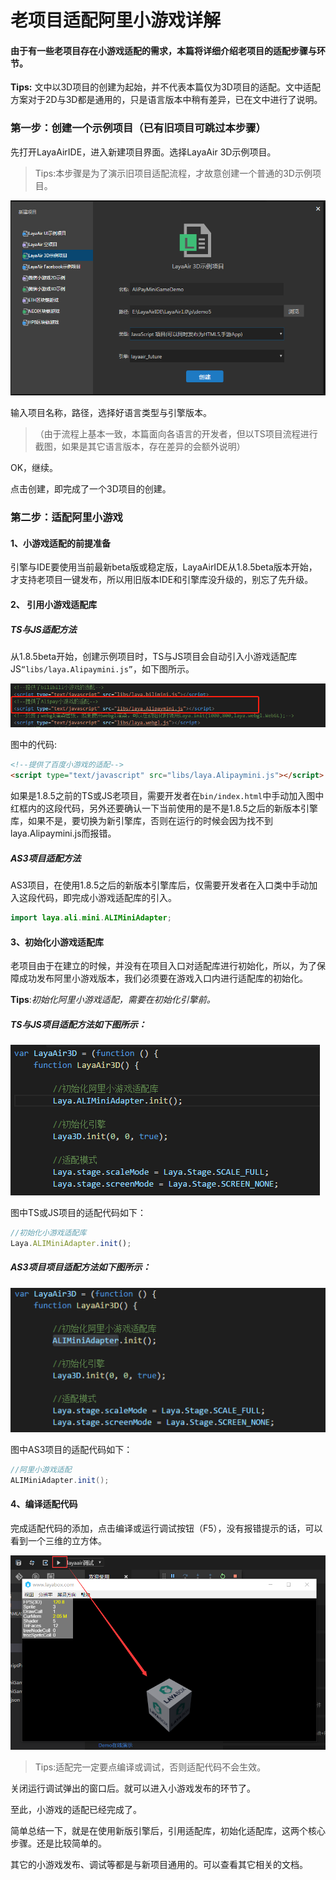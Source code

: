 # 老项目适配阿里小游戏详解

#### 由于有一些老项目存在小游戏适配的需求，本篇将详细介绍老项目的适配步骤与环节。

**Tips:** 文中以3D项目的创建为起始，并不代表本篇仅为3D项目的适配。文中适配方案对于2D与3D都是通用的，只是语言版本中稍有差异，已在文中进行了说明。



### 第一步：创建一个示例项目（已有旧项目可跳过本步骤）

先打开LayaAirIDE，进入新建项目界面。选择LayaAir 3D示例项目。

> Tips:本步骤是为了演示旧项目适配流程，才故意创建一个普通的3D示例项目。
>

![图1](img/baidu3.png) 

输入项目名称，路径，选择好语言类型与引擎版本。

> （由于流程上基本一致，本篇面向各语言的开发者，但以TS项目流程进行截图，如果是其它语言版本，存在差异的会额外说明）

OK，继续。

点击创建，即完成了一个3D项目的创建。



### 第二步：适配阿里小游戏

#### 1、小游戏适配的前提准备

引擎与IDE要使用当前最新beta版或稳定版，LayaAirIDE从1.8.5beta版本开始，才支持老项目一键发布，所以用旧版本IDE和引擎库没升级的，别忘了先升级。



#### 2、 引用小游戏适配库

##### TS与JS适配方法

从1.8.5beta开始，创建示例项目时，TS与JS项目会自动引入小游戏适配库JS`“libs/laya.Alipaymini.js”`，如下图所示。

![图](img/baidu4.png) 

图中的代码:

```html
<!--提供了百度小游戏的适配-->
<script type="text/javascript" src="libs/laya.Alipaymini.js"></script>
```

如果是1.8.5之前的TS或JS老项目，需要开发者在`bin/index.html`中手动加入图中红框内的这段代码，另外还要确认一下当前使用的是不是1.8.5之后的新版本引擎库，如果不是，要切换为新引擎库，否则在运行的时候会因为找不到laya.Alipaymini.js而报错。

##### AS3项目适配方法

AS3项目，在使用1.8.5之后的新版本引擎库后，仅需要开发者在入口类中手动加入这段代码，即完成小游戏适配库的引入。

```java
import laya.ali.mini.ALIMiniAdapter;
```


#### 3、初始化小游戏适配库

老项目由于在建立的时候，并没有在项目入口对适配库进行初始化，所以，为了保障成功发布阿里小游戏版本，我们必须要在游戏入口内进行适配库的初始化。

**Tips**:*初始化阿里小游戏适配，需要在初始化引擎前。*

##### TS与JS项目适配方法如下图所示：

![图](img/baidu5.png) 

图中TS或JS项目的适配代码如下：

```typescript
//初始化小游戏适配库
Laya.ALIMiniAdapter.init();
```

##### AS3项目项目适配方法如下图所示：

![图](img/baidu6.png) 

图中AS3项目的适配代码如下：

```java
//阿里小游戏适配
ALIMiniAdapter.init(); 
```



#### 4、编译适配代码

完成适配代码的添加，点击编译或运行调试按钮（F5），没有报错提示的话，可以看到一个三维的立方体。

![图2](img/2.png) 

> Tips:适配完一定要点编译或调试，否则适配代码不会生效。

关闭运行调试弹出的窗口后。就可以进入小游戏发布的环节了。

至此，小游戏的适配已经完成了。

简单总结一下，就是在使用新版引擎后，引用适配库，初始化适配库，这两个核心步骤。还是比较简单的。

其它的小游戏发布、调试等都是与新项目通用的。可以查看其它相关的文档。


